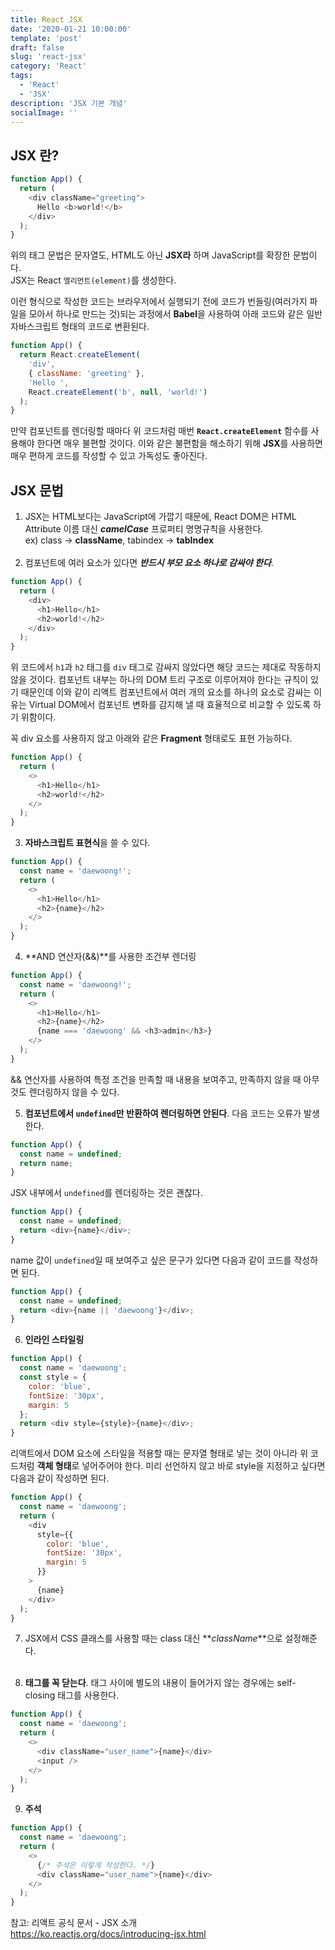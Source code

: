 ```yaml
---
title: React JSX
date: '2020-01-21 10:00:00'
template: 'post'
draft: false
slug: 'react-jsx'
category: 'React'
tags:
  - 'React'
  - 'JSX'
description: 'JSX 기본 개념'
socialImage: ''
---
```


## JSX 란?

```javascript
function App() {
  return (
    <div className="greeting">
      Hello <b>world!</b>
    </div>
  );
}
```

위의 태그 문법은 문자열도, HTML도 아닌 **JSX라** 하며 JavaScript를 확장한 문법이다.  
JSX는 React `엘리먼트(element)`를 생성한다.

이런 형식으로 작성한 코드는 브라우저에서 실행되기 전에 코드가 번들링(여러가지 파일을 모아서 하나로 만드는 것)되는 과정에서 **Babel**을 사용하여 아래 코드와 같은 일반 자바스크립트 형태의 코드로 변환된다.

```javascript
function App() {
  return React.createElement(
    'div',
    { className: 'greeting' },
    'Hello ',
    React.createElement('b', null, 'world!')
  );
}
```

만약 컴포넌트를 렌더링할 때마다 위 코드처럼 매번 **`React.createElement`** 함수를 사용해야 한다면 매우 불편할 것이다. 이와 같은 불편함을 해소하기 위해 **JSX**를 사용하면 매우 편하게 코드를 작성할 수 있고 가독성도 좋아진다.

## JSX 문법

1. JSX는 HTML보다는 JavaScript에 가깝기 때문에, React DOM은 HTML Attribute 이름 대신 _**camelCase**_ 프로퍼티 명명규칙을 사용한다.  
    ex) class -> **className**, tabindex -> **tabIndex**
   <br><br>
2. 컴포넌트에 여러 요소가 있다면 _**반드시 부모 요소 하나로 감싸야 한다**_.

```javascript
function App() {
  return (
    <div>
      <h1>Hello</h1>
      <h2>world!</h2>
    </div>
  );
}
```

위 코드에서 `h1`과 `h2` 태그를 `div` 태그로 감싸지 않았다면 해당 코드는 제대로 작동하지 않을 것이다. 컴포넌트 내부는 하나의 DOM 트리 구조로 이루어져야 한다는 규칙이 있기 때문인데 이와 같이 리액트 컴포넌트에서 여러 개의 요소를 하나의 요소로 감싸는 이유는 Virtual DOM에서 컴포넌트 변화를 감지해 낼 때 효율적으로 비교할 수 있도록 하기 위함이다.

꼭 div 요소를 사용하지 않고 아래와 같은 **Fragment** 형태로도 표현 가능하다.

```javascript
function App() {
  return (
    <>
      <h1>Hello</h1>
      <h2>world!</h2>
    </>
  );
}
```

3. **자바스크립트 표현식**을 쓸 수 있다.

```javascript
function App() {
  const name = 'daewoong!';
  return (
    <>
      <h1>Hello</h1>
      <h2>{name}</h2>
    </>
  );
}
```

4. **AND 연산자(&&)**를 사용한 조건부 렌더링

```javascript
function App() {
  const name = 'daewoong!';
  return (
    <>
      <h1>Hello</h1>
      <h2>{name}</h2>
      {name === 'daewoong' && <h3>admin</h3>}
    </>
  );
}
```

&& 연산자를 사용하여 특정 조건을 만족할 때 내용을 보여주고, 만족하지 않을 때 아무것도 렌더링하지 않을 수 있다.

5. **컴포넌트에서 `undefined`만 반환하여 렌더링하면 안된다**. 다음 코드는 오류가 발생한다.

```javascript
function App() {
  const name = undefined;
  return name;
}
```

JSX 내부에서 `undefined`를 렌더링하는 것은 괜찮다.

```javascript
function App() {
  const name = undefined;
  return <div>{name}</div>;
}
```

name 값이 `undefined`일 때 보여주고 싶은 문구가 있다면 다음과 같이 코드를 작성하면 된다.

```javascript
function App() {
  const name = undefined;
  return <div>{name || 'daewoong'}</div>;
}
```

6. **인라인 스타일링**

```javascript
function App() {
  const name = 'daewoong';
  const style = {
    color: 'blue',
    fontSize: '30px',
    margin: 5
  };
  return <div style={style}>{name}</div>;
}
```

리액트에서 DOM 요소에 스타일을 적용할 때는 문자열 형태로 넣는 것이 아니라 위 코드처럼 **객체 형태**로 넣어주어야 한다. 미리 선언하지 않고 바로 style을 지정하고 싶다면 다음과 같이 작성하면 된다.

```javascript
function App() {
  const name = 'daewoong';
  return (
    <div
      style={{
        color: 'blue',
        fontSize: '30px',
        margin: 5
      }}
    >
      {name}
    </div>
  );
}
```

7. JSX에서 CSS 클래스를 사용할 때는 class 대신 **_className_**으로 설정해준다.<br><br>

8. **태그를 꼭 닫는다**. 태그 사이에 별도의 내용이 들어가지 않는 경우에는 self-closing 태그를 사용한다.

```javascript
function App() {
  const name = 'daewoong';
  return (
    <>
      <div className="user_name">{name}</div>
      <input />
    </>
  );
}
```

9. **주석**

```javascript
function App() {
  const name = 'daewoong';
  return (
    <>
      {/* 주석은 이렇게 작성한다. */}
      <div className="user_name">{name}</div>
    </>
  );
}
```

참고: 리액트 공식 문서 - JSX 소개  
<https://ko.reactjs.org/docs/introducing-jsx.html>
